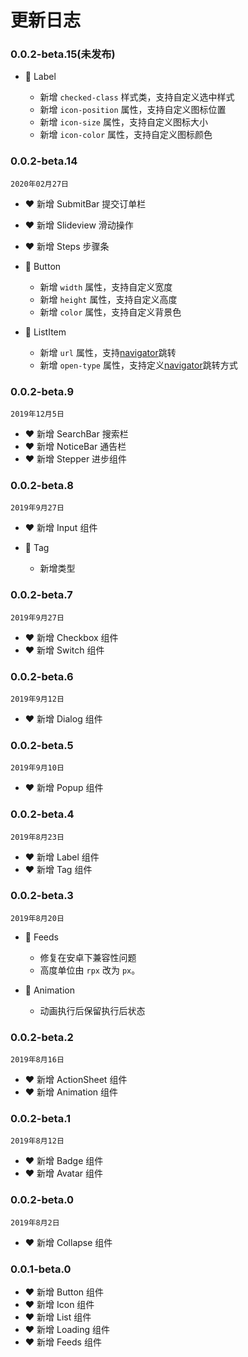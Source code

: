 # 更新日志

### 0.0.2-beta.15(未发布)

- 🌟 Label

   + 新增 `checked-class` 样式类，支持自定义选中样式
   + 新增 `icon-position` 属性，支持自定义图标位置
   + 新增 `icon-size` 属性，支持自定义图标大小
   + 新增 `icon-color` 属性，支持自定义图标颜色

### 0.0.2-beta.14
 `2020年02月27日`

 - ❤️ 新增 SubmitBar 提交订单栏
 - ❤️ 新增 Slideview 滑动操作
 - ❤️ 新增 Steps 步骤条

- 🌟 Button

   + 新增 `width` 属性，支持自定义宽度
   + 新增 `height` 属性，支持自定义高度
   + 新增 `color` 属性，支持自定义背景色

- 🌟 ListItem

   + 新增 `url` 属性，支持[navigator](https://developers.weixin.qq.com/miniprogram/dev/component/navigator.html)跳转
   + 新增 `open-type` 属性，支持定义[navigator](https://developers.weixin.qq.com/miniprogram/dev/component/navigator.html)跳转方式

### 0.0.2-beta.9
 `2019年12月5日`

 - ❤️ 新增 SearchBar 搜索栏
 - ❤️ 新增 NoticeBar 通告栏
 - ❤️ 新增 Stepper 进步组件

### 0.0.2-beta.8
 `2019年9月27日`

 - ❤️ 新增 Input 组件
 - 🐞 Tag

    + 新增类型

### 0.0.2-beta.7
 `2019年9月27日`

 - ❤️ 新增 Checkbox 组件
 - ❤️ 新增 Switch 组件

### 0.0.2-beta.6
 `2019年9月12日`

 - ❤️ 新增 Dialog 组件

### 0.0.2-beta.5
 `2019年9月10日`

 - ❤️ 新增 Popup 组件


### 0.0.2-beta.4
 `2019年8月23日`

 - ❤️ 新增 Label 组件
 - ❤️ 新增 Tag 组件


### 0.0.2-beta.3
 `2019年8月20日`

 - 🐞 Feeds

    + 修复在安卓下兼容性问题
    + 高度单位由 `rpx` 改为 `px`。


 - 🐞 Animation

    + 动画执行后保留执行后状态



### 0.0.2-beta.2
 `2019年8月16日`

 - ❤️ 新增 ActionSheet 组件
 - ❤️ 新增 Animation 组件


### 0.0.2-beta.1
 `2019年8月12日`

 - ❤️ 新增 Badge 组件
 - ❤️ 新增 Avatar 组件


### 0.0.2-beta.0
 `2019年8月2日`

 - ❤️ 新增 Collapse 组件


### 0.0.1-beta.0

- ❤️ 新增 Button 组件
- ❤️ 新增 Icon 组件
- ❤️ 新增 List 组件
- ❤️ 新增 Loading 组件
- ❤️ 新增 Feeds 组件
